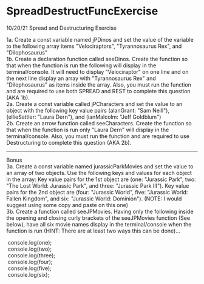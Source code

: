 # SpreadDestructFuncExercise
10/20/21 Spread and Destructuring Exercise

1a. Create a const variable named jPDinos and set the value of the variable to the following array items "Velociraptors", "Tyrannosaurus Rex", and "Dilophosaurus"<br>
1b. Create a declaration function called seeDinos. Create the function so that when the function is run the following will display in the terminal/console. It will need to display "Velociraptor" on one line and on the next line display an array with "Tyrannosaurus Rex" and "Dilophosaurus" as items inside the array. Also, you must run the function and are required to use both SPREAD and REST to complete this question (AKA 1b).<br>
2a. Create a const variable called jPCharacters and set the value to an object with the following key value pairs (alanGrant: "Sam Neill"), (ellieSattler: "Laura Dern"), and (ianMalcolm: "Jeff Goldblum")<br>
2b. Create an arrow function called seeCharacters. Create the function so that when the function is run only "Laura Dern" will display in the terminal/console. Also, you must run the function and are required to use Destructuring to complete this question (AKA 2b).<br>

<hr>

Bonus<br>
3a. Create a const variable named jurassicParkMovies and set the value to an array of two objects. Use the following keys and values for each object in the array: Key value pairs for the 1st object are (one: "Jurassic Park", two: "The Lost World: Jurassic Park", and three: "Jurassic Park III"). Key value pairs for the 2nd object are (four: "Jurassic World", five: "Jurassic World: Fallen Kingdom", and six: "Jurassic World: Dominion"). (NOTE: I would suggest using some copy and paste on this one)<br>
3b. Create a function called seeJPMovies. Having only the following inside the opening and closing curly brackets of the seeJPMovies function (See below), have all six movie names display in the terminal/console when the function is run (HINT: There are at least two ways this can be done)...<br>

 console.log(one);<br>
 console.log(two);<br>
 console.log(three);<br>
 console.log(four);<br>
 console.log(five);<br>
 console.log(six);<br>
